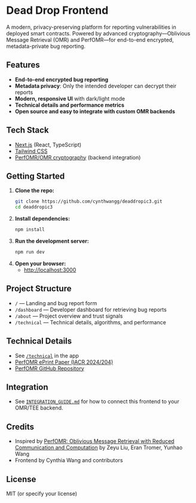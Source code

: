 # Dead Drop Frontend

A modern, privacy-preserving platform for reporting vulnerabilities in deployed smart contracts. Powered by advanced cryptography—Oblivious Message Retrieval (OMR) and PerfOMR—for end-to-end encrypted, metadata-private bug reporting.

## Features
- **End-to-end encrypted bug reporting**
- **Metadata privacy**: Only the intended developer can decrypt their reports
- **Modern, responsive UI** with dark/light mode
- **Technical details and performance metrics**
- **Open source and easy to integrate with custom OMR backends**

## Tech Stack
- [Next.js](https://nextjs.org/) (React, TypeScript)
- [Tailwind CSS](https://tailwindcss.com/)
- [PerfOMR/OMR cryptography](https://github.com/ObliviousMessageRetrieval/ObliviousMessageRetrieval/tree/perfomr) (backend integration)

## Getting Started

1. **Clone the repo:**
   ```sh
   git clone https://github.com/cynthwangg/deaddropic3.git
   cd deaddropic3
   ```
2. **Install dependencies:**
   ```sh
   npm install
   ```
3. **Run the development server:**
   ```sh
   npm run dev
   ```
4. **Open your browser:**
   - [http://localhost:3000](http://localhost:3000)

## Project Structure
- `/` — Landing and bug report form
- `/dashboard` — Developer dashboard for retrieving bug reports
- `/about` — Project overview and trust signals
- `/technical` — Technical details, algorithms, and performance

## Technical Details
- See [`/technical`](./src/app/technical/page.tsx) in the app
- [PerfOMR ePrint Paper (IACR 2024/204)](https://eprint.iacr.org/2024/204)
- [PerfOMR GitHub Repository](https://github.com/ObliviousMessageRetrieval/ObliviousMessageRetrieval/tree/perfomr)

## Integration
- See [`INTEGRATION_GUIDE.md`](./INTEGRATION_GUIDE.md) for how to connect this frontend to your OMR/TEE backend.

## Credits
- Inspired by [PerfOMR: Oblivious Message Retrieval with Reduced Communication and Computation](https://eprint.iacr.org/2024/204) by Zeyu Liu, Eran Tromer, Yunhao Wang
- Frontend by Cynthia Wang and contributors

## License
MIT (or specify your license)
